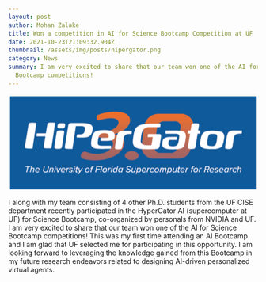 ```yaml
---
layout: post
author: Mohan Zalake
title: Won a competition in AI for Science Bootcamp Competition at UF
date: 2021-10-23T21:09:32.904Z
thumbnail: /assets/img/posts/hipergator.png
category: News
summary: I am very excited to share that our team won one of the AI for Science
  Bootcamp competitions!
---
```

<p align="center">
<img src="/assets/img/posts/hipergator.png" alt="drawing" width="500"/>
</p>

I along with my team consisting of 4 other Ph.D. students from the UF CISE department recently participated in the HyperGator AI (supercomputer at UF) for Science Bootcamp, co-organized by personals from NVIDIA and UF. I am very excited to share that our team won one of the AI for Science Bootcamp competitions! This was my first time attending an AI Bootcamp and I am glad that UF selected me for participating in this opportunity. I am looking forward to leveraging the knowledge gained from this Bootcamp in my future research endeavors related to designing AI-driven personalized virtual agents.